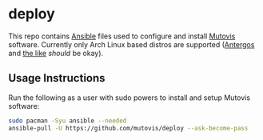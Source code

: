 # deploy

This repo contains [Ansible](https://www.ansible.com/) files used to configure and install [Mutovis](https://mutovis.com) software. Currently only Arch Linux based distros are supported ([Antergos](https://antergos.com/) and [the like](https://wiki.archlinux.org/index.php/Arch-based_distributions) *should* be okay).

## Usage Instructions
Run the following as a user with sudo powers to install and setup Mutovis software:

```bash
sudo pacman -Syu ansible --needed
ansible-pull -U https://github.com/mutovis/deploy --ask-become-pass
```
